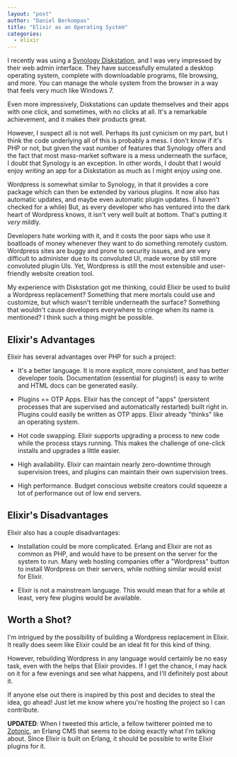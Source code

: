```yaml
---
layout: "post"
author: "Daniel Berkompas"
title: "Elixir as an Operating System"
categories:
  - elixir
---
```


I recently was using a [Synology Diskstation][synology], and I was very
impressed by their web admin interface. They have successfully emulated a 
desktop operating system, complete with downloadable programs, file browsing,
and more. You can manage the whole system from the browser in a way that feels
very much like Windows 7.

<!-- more -->

Even more impressively, Diskstations can update themselves and their apps with
one click, and sometimes, with no clicks at all. It's a remarkable achievement,
and it makes their products great.

However, I suspect all is not well. Perhaps its just cynicism on my part, but I 
think the code underlying all of this is probably a mess. I don't know if it's 
PHP or not, but given the vast number of features that Synology offers and the 
fact that most mass-market software is a mess underneath the surface, I doubt 
that Synology is an exception. In other words, I doubt that I would enjoy 
_writing_ an app for a Diskstation as much as I might enjoy _using_ one.

Wordpress is somewhat similar to Synology, in that it provides a core package
which can then be extended by various plugins. It now also has automatic
updates, and maybe even automatic plugin updates. (I haven't checked for a 
while) But, as every developer who has ventured into the dark heart of Wordpress
knows, it isn't very well built at bottom. That's putting it _very_ mildly.

Developers hate working with it, and it costs the poor saps who use it boatloads
of money whenever they want to do something remotely custom. Wordpress sites are
buggy and prone to security issues, and are very difficult to administer due to
its convoluted UI, made worse by still more convoluted plugin UIs. Yet, 
Wordpress is still the most extensible and user-friendly website creation tool.

My experience with Diskstation got me thinking, could Elixir be used to build
a Wordpress replacement? Something that mere mortals could use and customize,
but which wasn't terrible underneath the surface? Something that wouldn't cause
developers everywhere to cringe when its name is mentioned? I think such a 
thing might be possible.

## Elixir's Advantages

Elixir has several advantages over PHP for such a project:

- It's a better language. It is more explicit, more consistent, and has better
  developer tools. Documentation (essential for plugins!) is easy to write and
  HTML docs can be generated easily.

- Plugins == OTP Apps. Elixir has the concept of "apps" (persistent processes 
  that are supervised and automatically restarted) built right in. Plugins could
  easily be written as OTP apps. Elixir already "thinks" like an operating 
  system.

- Hot code swapping. Elixir supports upgrading a process to new code while the
  process stays running. This makes the challenge of one-click installs and
  upgrades a little easier.

- High availability. Elixir can maintain nearly zero-downtime through
  supervision trees, and plugins can maintain their own supervision trees.

- High performance. Budget conscious website creators could squeeze a lot of
  performance out of low end servers.

## Elixir's Disadvantages

Elixir also has a couple disadvantages:

- Installation could be more complicated. Erlang and Elixir are not as common
  as PHP, and would have to be present on the server for the system to run. Many
  web hosting companies offer a "Wordpress" button to install Wordpress on their
  servers, while nothing similar would exist for Elixir.

- Elixir is not a mainstream language. This would mean that for a while at
  least, very few plugins would be available.

## Worth a Shot?

I'm intrigued by the possibility of building a Wordpress replacement in Elixir. 
It really does seem like Elixir could be an ideal fit for this kind of thing.

However, rebuilding Wordpress in any language would certainly be no easy task, 
even with the helps that Elixir provides. If I get the chance, I may hack on it
for a few evenings and see what happens, and I'll definitely post about it.

If anyone else out there is inspired by this post and decides to steal the idea,
go ahead! Just let me know where you're hosting the project so I can contribute.

**UPDATED**: When I tweeted this article, a fellow twitterer pointed me to
[Zotonic][zotonic], an Erlang CMS that seems to be doing exactly what I'm
talking about. Since Elixir is built on Erlang, it should be possible to
write Elixir plugins for it.

[zotonic]: http://zotonic.org
[synology]: https://www.synology.com/
